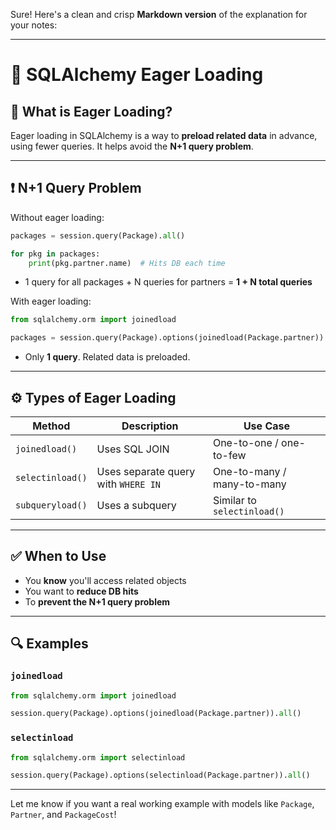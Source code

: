 Sure! Here's a clean and crisp **Markdown version** of the explanation for your notes:

---

# 📘 SQLAlchemy Eager Loading

## 🔄 What is Eager Loading?

Eager loading in SQLAlchemy is a way to **preload related data** in advance, using fewer queries. It helps avoid the **N+1 query problem**.

---

## ❗ N+1 Query Problem

Without eager loading:

```python
packages = session.query(Package).all()

for pkg in packages:
    print(pkg.partner.name)  # Hits DB each time
```

- 1 query for all packages + N queries for partners = **1 + N total queries**

With eager loading:

```python
from sqlalchemy.orm import joinedload

packages = session.query(Package).options(joinedload(Package.partner)).all()
```

- Only **1 query**. Related data is preloaded.

---

## ⚙️ Types of Eager Loading

| Method           | Description                            | Use Case                          |
|------------------|----------------------------------------|-----------------------------------|
| `joinedload()`   | Uses SQL JOIN                          | One-to-one / one-to-few           |
| `selectinload()` | Uses separate query with `WHERE IN`    | One-to-many / many-to-many        |
| `subqueryload()` | Uses a subquery                        | Similar to `selectinload()`       |

---

## ✅ When to Use

- You **know** you'll access related objects
- You want to **reduce DB hits**
- To **prevent the N+1 query problem**

---

## 🔍 Examples

### `joinedload`

```python
from sqlalchemy.orm import joinedload

session.query(Package).options(joinedload(Package.partner)).all()
```

### `selectinload`

```python
from sqlalchemy.orm import selectinload

session.query(Package).options(selectinload(Package.partner)).all()
```

---

Let me know if you want a real working example with models like `Package`, `Partner`, and `PackageCost`!